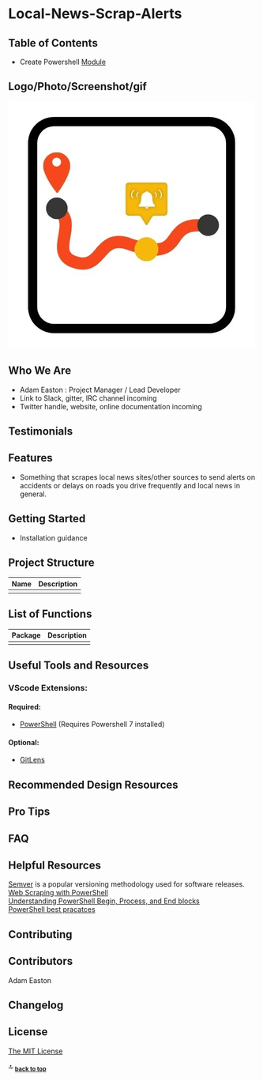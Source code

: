 # Local-News-Scrap-Alerts

## Table of Contents

- Create Powershell [Module](https://learn.microsoft.com/en-us/powershell/scripting/developer/module/how-to-write-a-powershell-script-module?view=powershell-7.2)

## Logo/Photo/Screenshot/gif
![alt text](https://github.com/Easton99/Local-News-Scrap-Alerts/blob/main/Logo.jpg?raw=true
)


## Who We Are

* Adam Easton : Project Manager / Lead Developer
* Link to Slack, gitter, IRC channel incoming
* Twitter handle, website, online documentation incoming

## Testimonials

## Features

* Something that scrapes local news sites/other sources to send alerts on accidents or delays on roads you drive frequently and local news in general.

## Getting Started

* Installation guidance

## Project Structure

| Name                               | Description                                                  |
| ---------------------------------- | ------------------------------------------------------------ |
|                                    |                                                              |

## List of Functions

| Package                         | Description                                                           |
| ------------------------------- | --------------------------------------------------------------------- |
|                                 |                                                                       |

## Useful Tools and Resources

### VScode Extensions:

#### Required:
 - [PowerShell](https://marketplace.visualstudio.com/items?itemName=ms-vscode.PowerShell-Preview) (Requires Powershell 7 installed)

#### Optional: 
 - [GitLens](https://marketplace.visualstudio.com/items?itemName=eamodio.gitlens)

## Recommended Design Resources

## Pro Tips

## FAQ

## Helpful Resources

[Semver](https://semver.org/) is a popular versioning methodology used for software releases. \
[Web Scraping with PowerShell](https://pipe.how/invoke-webscrape/) \
[Understanding PowerShell Begin, Process, and End blocks](https://4sysops.com/archives/understanding-powershell-begin-process-and-end-blocks/) \
[PowerShell best pracatces](https://devblogs.microsoft.com/scripting/powershell-best-practices-advanced-functions/)

## Contributing

## Contributors

Adam Easton

## Changelog

## License 

  [The MIT License](https://opensource.org/licenses/MIT)

:top: <sub>[**back to top**](#table-of-contents)</sub>
